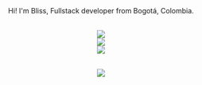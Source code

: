 
<div align="center">
Hi! I'm Bliss, Fullstack developer from Bogotá, Colombia.
  <br>
  <br>
<p style="display: inline_block;">
  <img align="center" src="https://dcbadge.limes.pink/api/shield/1009281424177778699?theme=discord"/><br>
  <img align="center" src="https://www.codewars.com/users/blisse1/badges/large"><br>
<a href="https://discord.gg/RHePucN4e9">
<img align="center" src="https://dcbadge.limes.pink/api/server/https://discord.gg/RHePucN4e9?theme=discord&logoColor=green"/>
</a>
  <br>
  <br>
</p>
<img src="./assets/giphy.gif"/>
</div>
